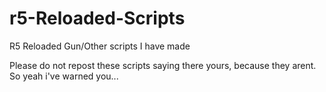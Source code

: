 # r5-Reloaded-Scripts
R5 Reloaded Gun/Other scripts I have made

Please do not repost these scripts saying there yours, because they arent. So yeah i've warned you...
